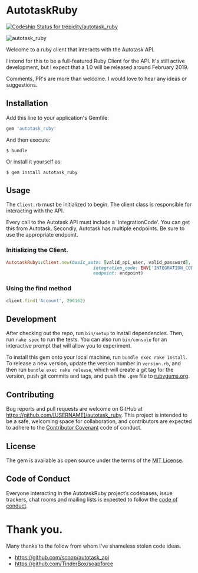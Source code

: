 # AutotaskRuby

[ ![Codeship Status for trepidity/autotask_ruby](https://app.codeship.com/projects/31f37600-eacf-0136-594e-46a5d8fcc7b0/status?branch=master)](https://app.codeship.com/projects/319798)

![autotask_ruby](https://github.com/trepidity/autotask_ruby/workflows/autotask_ruby/badge.svg)

Welcome to a ruby client that interacts with the Autotask API.

I intend for this to be a full-featured Ruby Client for the API.
It's still active development, but I expect that a 1.0 will be released around February 2019.

Comments, PR's are more than welcome. I would love to hear any ideas or suggestions.

## Installation

Add this line to your application's Gemfile:

```ruby
gem 'autotask_ruby'
```

And then execute:

    $ bundle

Or install it yourself as:

    $ gem install autotask_ruby

## Usage

The `Client.rb` must be initialized to begin. The client class is responsible for
interacting with the API.

Every call to the Autotask API must include a 'IntegrationCode'. You can get this from Autotask.
Secondly, Autotask has multiple endpoints. Be sure to use the appropriate endpoint.

### Initializing the Client.
```ruby
AutotaskRuby::Client.new(basic_auth: [valid_api_user, valid_password],
                                 integration_code: ENV['INTEGRATION_CODE'],
                                 endpoint: endpoint)
```

### Using the find method

```ruby
client.find('Account', 296162)
```

## Development

After checking out the repo, run `bin/setup` to install dependencies. Then, run `rake spec` to run the tests. You can also run `bin/console` for an interactive prompt that will allow you to experiment.

To install this gem onto your local machine, run `bundle exec rake install`. To release a new version, update the version number in `version.rb`, and then run `bundle exec rake release`, which will create a git tag for the version, push git commits and tags, and push the `.gem` file to [rubygems.org](https://rubygems.org).

## Contributing

Bug reports and pull requests are welcome on GitHub at https://github.com/[USERNAME]/autotask_ruby. This project is intended to be a safe, welcoming space for collaboration, and contributors are expected to adhere to the [Contributor Covenant](http://contributor-covenant.org) code of conduct.


## License

The gem is available as open source under the terms of the [MIT License](https://opensource.org/licenses/MIT).

## Code of Conduct

Everyone interacting in the AutotaskRuby project’s codebases, issue trackers, chat rooms and mailing lists is expected to follow the [code of conduct](https://github.com/[USERNAME]/autotask_ruby/blob/master/CODE_OF_CONDUCT.md).

# Thank you.
 
Many thanks to the follow from whom I've shameless stolen code ideas.
 
* https://github.com/scoop/autotask_api
* https://github.com/TinderBox/soapforce
